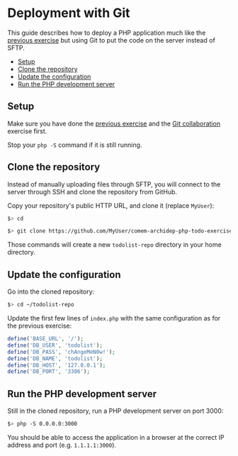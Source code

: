 # Deployment with Git

This guide describes how to deploy a PHP application much like the [previous exercise](sftp-deployment.md)
but using Git to put the code on the server instead of SFTP.

<!-- START doctoc generated TOC please keep comment here to allow auto update -->
<!-- DON'T EDIT THIS SECTION, INSTEAD RE-RUN doctoc TO UPDATE -->


- [Setup](#setup)
- [Clone the repository](#clone-the-repository)
- [Update the configuration](#update-the-configuration)
- [Run the PHP development server](#run-the-php-development-server)

<!-- END doctoc generated TOC please keep comment here to allow auto update -->




## Setup

Make sure you have done the [previous exercise](sftp-deployment.md) and the [Git collaboration](https://github.com/MediaComem/comem-archidep-php-todo-exercise) exercise first.

Stop your `php -S` command if it is still running.





## Clone the repository

Instead of manually uploading files through SFTP,
you will connect to the server through SSH and clone the repository from GitHub.

Copy your repository's public HTTP URL, and clone it (replace `MyUser`):

```bash
$> cd

$> git clone https://github.com/MyUser/comem-archidep-php-todo-exercise.git todolist-repo
```

Those commands will create a new `todolist-repo` directory in your home directory.





## Update the configuration

Go into the cloned repository:

```bash
$> cd ~/todolist-repo
```

Update the first few lines of `index.php` with the same configuration as for the previous exercise:

```php
define('BASE_URL', '/');
define('DB_USER', 'todolist');
define('DB_PASS', 'chAngeMeN0w!');
define('DB_NAME', 'todolist');
define('DB_HOST', '127.0.0.1');
define('DB_PORT', '3306');
```




## Run the PHP development server

Still in the cloned repository, run a PHP development server on port 3000:

```bash
$> php -S 0.0.0.0:3000
```

You should be able to access the application in a browser at the correct IP address and port (e.g. `1.1.1.1:3000`).





[cyberduck]: https://cyberduck.io
[php-todolist]: https://github.com/MediaComem/comem-archidep-php-todo-exercise
